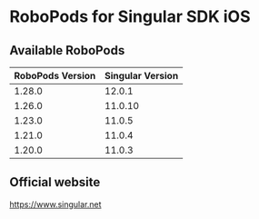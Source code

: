# RoboPods for Singular SDK iOS

## Available RoboPods

| RoboPods Version | Singular Version |
|------------------|------------------|
| 1.28.0           | 12.0.1           |
| 1.26.0           | 11.0.10          |
| 1.23.0           | 11.0.5           |
| 1.21.0           | 11.0.4           |
| 1.20.0           | 11.0.3           |

## Official website
https://www.singular.net
